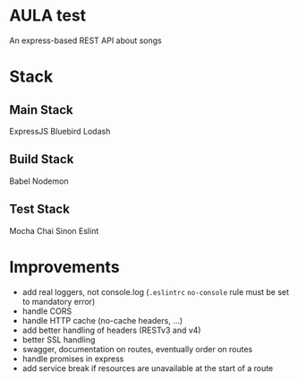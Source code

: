 AULA test
===============

An express-based REST API about songs

# Stack
## Main Stack
ExpressJS
Bluebird
Lodash

## Build Stack
Babel
Nodemon

## Test Stack
Mocha
Chai
Sinon
Eslint

# Improvements

- add real loggers, not console.log (`.eslintrc` `no-console` rule must be set to mandatory error)
- handle CORS
- handle HTTP cache (no-cache headers, ...)
- add better handling of headers (RESTv3 and v4)
- better SSL handling
- swagger, documentation on routes, eventually order on routes
- handle promises in express
- add service break if resources are unavailable at the start of a route
